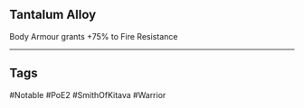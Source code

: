 ## Tantalum Alloy
Body Armour grants +75% to Fire Resistance

---
## Tags
#Notable
#PoE2
#SmithOfKitava
#Warrior
